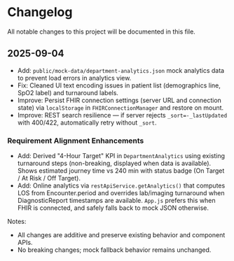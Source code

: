 # Changelog

All notable changes to this project will be documented in this file.

## 2025-09-04

- Add: `public/mock-data/department-analytics.json` mock analytics data to prevent load errors in analytics view.
- Fix: Cleaned UI text encoding issues in patient list (demographics line, SpO2 label) and turnaround labels.
- Improve: Persist FHIR connection settings (server URL and connection state) via `localStorage` in `FHIRConnectionManager` and restore on mount.
- Improve: REST search resilience — if server rejects `_sort=-_lastUpdated` with 400/422, automatically retry without `_sort`.

### Requirement Alignment Enhancements
- Add: Derived "4-Hour Target" KPI in `DepartmentAnalytics` using existing turnaround steps (non-breaking, displayed when data is available). Shows estimated journey time vs 240 min with status badge (On Target / At Risk / Off Target).
- Add: Online analytics via `restApiService.getAnalytics()` that computes LOS from Encounter.period and overrides lab/imaging turnaround when DiagnosticReport timestamps are available. `App.js` prefers this when FHIR is connected, and safely falls back to mock JSON otherwise.

Notes:
- All changes are additive and preserve existing behavior and component APIs.
- No breaking changes; mock fallback behavior remains unchanged.
